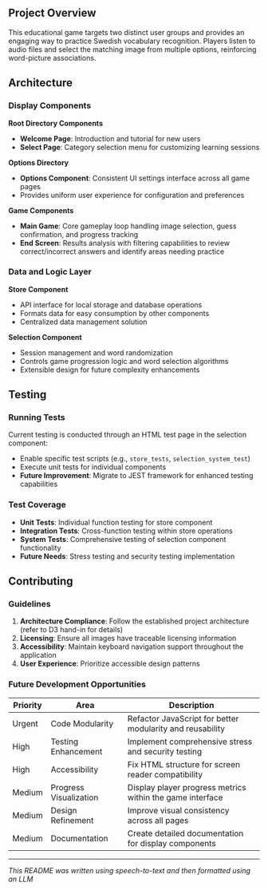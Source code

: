 ## Project Overview

This educational game targets two distinct user groups and provides an engaging way to practice Swedish vocabulary recognition. Players listen to audio files and select the matching image from multiple options, reinforcing word-picture associations.

## Architecture

### Display Components

**Root Directory Components**

- **Welcome Page**: Introduction and tutorial for new users
- **Select Page**: Category selection menu for customizing learning sessions

**Options Directory**

- **Options Component**: Consistent UI settings interface across all game pages
- Provides uniform user experience for configuration and preferences

**Game Components**

- **Main Game**: Core gameplay loop handling image selection, guess confirmation, and progress tracking
- **End Screen**: Results analysis with filtering capabilities to review correct/incorrect answers and identify areas needing practice

### Data and Logic Layer

**Store Component**

- API interface for local storage and database operations
- Formats data for easy consumption by other components
- Centralized data management solution

**Selection Component**

- Session management and word randomization
- Controls game progression logic and word selection algorithms
- Extensible design for future complexity enhancements

## Testing

### Running Tests

Current testing is conducted through an HTML test page in the selection component:

- Enable specific test scripts (e.g., `store_tests`, `selection_system_test`)
- Execute unit tests for individual components
- **Future Improvement**: Migrate to JEST framework for enhanced testing capabilities

### Test Coverage

- **Unit Tests**: Individual function testing for store component
- **Integration Tests**: Cross-function testing within store operations
- **System Tests**: Comprehensive testing of selection component functionality
- **Future Needs**: Stress testing and security testing implementation

## Contributing

### Guidelines

1. **Architecture Compliance**: Follow the established project architecture (refer to D3 hand-in for details)
2. **Licensing**: Ensure all images have traceable licensing information
3. **Accessibility**: Maintain keyboard navigation support throughout the application
4. **User Experience**: Prioritize accessible design patterns

### Future Development Opportunities

| Priority | Area                   | Description                                               |
| -------- | ---------------------- | --------------------------------------------------------- |
| Urgent   | Code Modularity        | Refactor JavaScript for better modularity and reusability |
| High     | Testing Enhancement    | Implement comprehensive stress and security testing       |
| High     | Accessibility          | Fix HTML structure for screen reader compatibility        |
| Medium   | Progress Visualization | Display player progress metrics within the game interface |
| Medium   | Design Refinement      | Improve visual consistency across all pages               |
| Medium   | Documentation          | Create detailed documentation for display components      |

---

_This README was written using speech-to-text and then formatted using an LLM_
